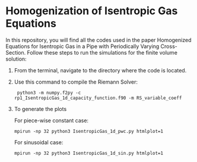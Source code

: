 # Homogenization of Isentropic Gas Equations
In this repository, you will find all the codes used in the paper Homogenized Equations for Isentropic Gas in a Pipe with Periodically Varying Cross-Section. Follow these steps to run the simulations for the finite volume solution:
1. From the terminal, navigate to the directory where the code is located.

2. Use this command to compile the Riemann Solver:
   ```
    python3 -m numpy.f2py -c rp1_IsentropicGas_1d_capacity_function.f90 -m RS_variable_coeff
   ```

3. To generate the plots
   
   For piece-wise constant case:
   ```
   mpirun -np 32 python3 IsentropicGas_1d_pwc.py htmlplot=1
   ```
   For sinusoidal case:
   ```
   mpirun -np 32 python3 IsentropicGas_1d_sin.py htmlplot=1
   ```
